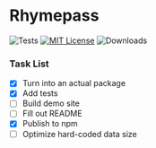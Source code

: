 # Rhymepass

![Tests](https://github.com/cmdli/rhymepass/actions/workflows/test.yaml/badge.svg)
[![MIT License](https://img.shields.io/badge/license-MIT-blue.svg)](https://github.com/cmdli/rhymepass/blob/main/LICENSE)
![Downloads](https://img.shields.io/npm/dm/rhymepass)

### Task List

-   [x] Turn into an actual package
-   [x] Add tests
-   [ ] Build demo site
-   [ ] Fill out README
-   [x] Publish to npm
-   [ ] Optimize hard-coded data size
